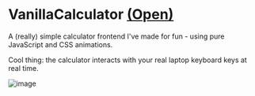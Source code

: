 # VanillaCalculator [(Open)](https://vanilla-calculator-two.vercel.app/)

A (really) simple calculator frontend I've made for fun - using pure JavaScript and CSS animations.

Cool thing: the calculator interacts with your real laptop keyboard keys at real time.

![image](https://user-images.githubusercontent.com/122852487/215947342-fe158fba-49cd-438f-aa9c-d28d09febe00.png)
